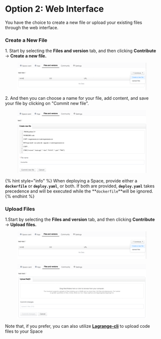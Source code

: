# Option 2: Web Interface

You have the choice to create a new file or upload your existing files through the web interface.

### Create a New File

1\. Start by selecting the **Files and version** tab, and then clicking **Contribute** → **Create a new file.**

<figure><img src="../../.gitbook/assets/image (3).png" alt=""><figcaption></figcaption></figure>

2\. And then you can choose a name for your file, add content, and save your file by clicking on "Commit new file".

<figure><img src="../../.gitbook/assets/image (1) (1) (1).png" alt=""><figcaption></figcaption></figure>

{% hint style="info" %}
When deploying a Space, provide either a **`dockerfile`** or **`deploy.yaml`**, or both. If both are provided, **`deploy.yaml`** takes precedence and will be executed while the **`dockerfile`**will be ignored.
{% endhint %}

### Upload Files

1.Start by selecting the **Files and version** tab, and then clicking **Contribute** → **Upload files.**

<figure><img src="../../.gitbook/assets/image (1).png" alt=""><figcaption></figcaption></figure>

<figure><img src="../../.gitbook/assets/image (1) (1).png" alt=""><figcaption></figcaption></figure>

Note that, if you prefer, you can also utilize [**Lagrange-cli**](../intro/lagrange-cli.md) to upload code files to your Space
